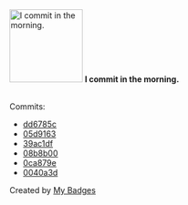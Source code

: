 <img src="https://my-badges.github.io/my-badges/morning-commits.png" alt="I commit in the morning." title="I commit in the morning." width="128">
<strong>I commit in the morning.</strong>
<br><br>

Commits:

- <a href="https://github.com/HorebZ/HorebZ/commit/dd6785ce4d8a5e693bf537c4b602a90cd2cfed21">dd6785c</a>
- <a href="https://github.com/HorebZ/HorebZ/commit/05d9163c4aa95e90d25c6066b8b98e85546309ef">05d9163</a>
- <a href="https://github.com/HorebZ/HorebZ/commit/39ac1df79fd19295bc01e6e5987ef9b0039dc38d">39ac1df</a>
- <a href="https://github.com/HorebZ/HorebZ/commit/08b8b00e31df7a17ea619f7bf4e280f6fbbaa22b">08b8b00</a>
- <a href="https://github.com/HorebZ/HorebZ/commit/0ca879e03fe827dd53c7570cfe8b98c7ba4d1bc8">0ca879e</a>
- <a href="https://github.com/HorebZ/HorebZ/commit/0040a3d7a8ab38385c9da3fce1028d8a50c0b8ac">0040a3d</a>


Created by <a href="https://github.com/my-badges/my-badges">My Badges</a>